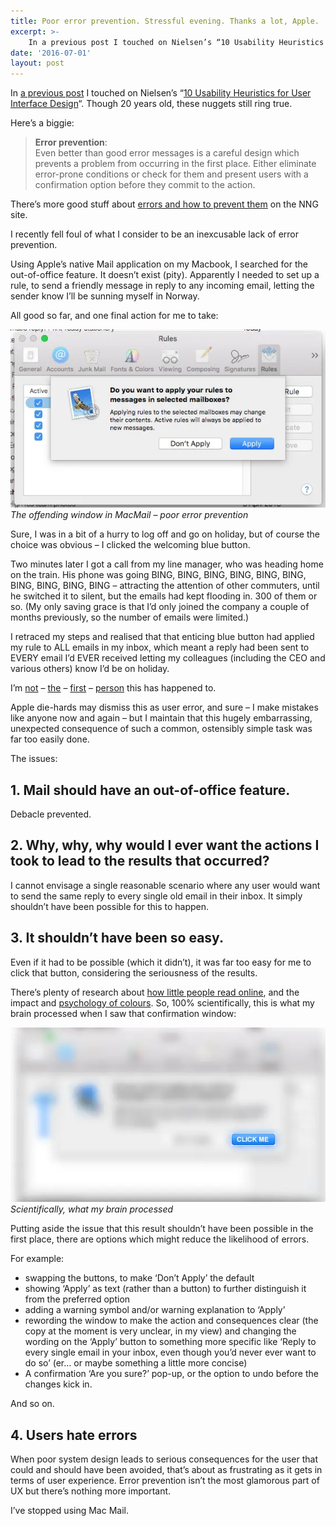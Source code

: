 ```yaml
---
title: Poor error prevention. Stressful evening. Thanks a lot, Apple.
excerpt: >- 
    In a previous post I touched on Nielsen’s “10 Usability Heuristics for User Interface Design“...
date: '2016-07-01'
layout: post
---
```


In [a previous post](/posts/household-heuristics-why-a-flashing-light-is-good-ux/) I touched on Nielsen’s “[10 Usability Heuristics for User Interface Design](https://www.nngroup.com/articles/ten-usability-heuristics/)“. Though 20 years old, these nuggets still ring true.

Here’s a biggie:

> **Error prevention**:  
> Even better than good error messages is a careful design which prevents a problem from occurring in the first place. Either eliminate error-prone conditions or check for them and present users with a confirmation option before they commit to the action.

There’s more good stuff about [errors and how to prevent them](https://www.nngroup.com/articles/slips/) on the NNG site.

I recently fell foul of what I consider to be an inexcusable lack of error prevention.

Using Apple’s native Mail application on my Macbook, I searched for the out-of-office feature. It doesn’t exist (pity). Apparently I needed to set up a rule, to send a friendly message in reply to any incoming email, letting the sender know I’ll be sunning myself in Norway.

All good so far, and one final action for me to take:

![The offending window in MacMail - poor error prevention](/images/Mac-Mail.webp)<em>The offending window in MacMail – poor error prevention</em>

Sure, I was in a bit of a hurry to log off and go on holiday, but of course the choice was obvious – I clicked the welcoming blue button.

Two minutes later I got a call from my line manager, who was heading home on the train. His phone was going BING, BING, BING, BING, BING, BING, BING, BING, BING, BING – attracting the attention of other commuters, until he switched it to silent, but the emails had kept flooding in. 300 of them or so. (My only saving grace is that I’d only joined the company a couple of months previously, so the number of emails were limited.)

I retraced my steps and realised that that enticing blue button had applied my rule to ALL emails in my inbox, which meant a reply had been sent to EVERY email I’d EVER received letting my colleagues (including the CEO and various others) know I’d be on holiday.

I’m [not](https://discussions.apple.com/thread/3794748?start=15&tstart=0) – [the](https://discussions.apple.com/thread/6053279?start=0&tstart=0) – [first](https://discussions.apple.com/thread/4209073?start=0&tstart=0) – [person](https://discussions.apple.com/thread/4038511?start=0&tstart=0) this has happened to.

Apple die-hards may dismiss this as user error, and sure – I make mistakes like anyone now and again – but I maintain that this hugely embarrassing, unexpected consequence of such a common, ostensibly simple task was far too easily done.

The issues:

## 1\. Mail should have an out-of-office feature.

Debacle prevented.

## 2\. Why, why, why would I ever want the actions I took to lead to the results that occurred?

I cannot envisage a single reasonable scenario where any user would want to send the same reply to every single old email in their inbox. It simply shouldn’t have been possible for this to happen.

## 3\. It shouldn’t have been so easy.

Even if it had to be possible (which it didn’t), it was far too easy for me to click that button, considering the seriousness of the results.

There’s plenty of research about [how little people read online](https://www.nngroup.com/articles/how-little-do-users-read/), and the impact and [psychology of colours](https://www.paulolyslager.com/call-to-action-buttons-psychology-color/). So, 100% scientifically, this is what my brain processed when I saw that confirmation window:
 
![UX - how the brain processes colours and text](/images/Mac-Mail-blurred-JPEG.webp)<em>Scientifically, what my brain processed</em>

Putting aside the issue that this result shouldn’t have been possible in the first place, there are options which might reduce the likelihood of errors.

For example:

*   swapping the buttons, to make ‘Don’t Apply’ the default
*   showing ‘Apply’ as text (rather than a button) to further distinguish it from the preferred option
*   adding a warning symbol and/or warning explanation to ‘Apply’
*   rewording the window to make the action and consequences clear (the copy at the moment is very unclear, in my view) and changing the wording on the ‘Apply’ button to something more specific like ‘Reply to every single email in your inbox, even though you’d never ever want to do so’ (er… or maybe something a little more concise)
*   A confirmation ‘Are you sure?’ pop-up, or the option to undo before the changes kick in.

And so on.

## 4\. Users hate errors

When poor system design leads to serious consequences for the user that could and should have been avoided, that’s about as frustrating as it gets in terms of user experience. Error prevention isn’t the most glamorous part of UX but there’s nothing more important.

I’ve stopped using Mac Mail.
